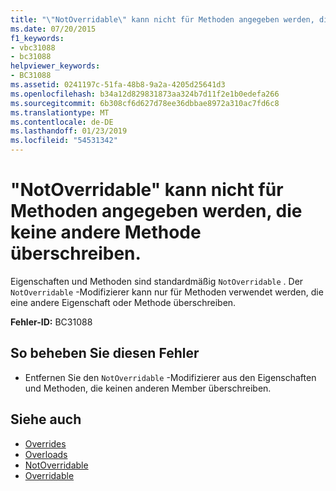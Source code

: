 ```yaml
---
title: "\"NotOverridable\" kann nicht für Methoden angegeben werden, die keine andere Methode überschreiben."
ms.date: 07/20/2015
f1_keywords:
- vbc31088
- bc31088
helpviewer_keywords:
- BC31088
ms.assetid: 0241197c-51fa-48b8-9a2a-4205d25641d3
ms.openlocfilehash: b34a12d829831873aa324b7d11f2e1b0edefa266
ms.sourcegitcommit: 6b308cf6d627d78ee36dbbae8972a310ac7fd6c8
ms.translationtype: MT
ms.contentlocale: de-DE
ms.lasthandoff: 01/23/2019
ms.locfileid: "54531342"
---
```

# <a name="notoverridable-cannot-be-specified-on-methods-that-do-not-override-another-method"></a>"NotOverridable" kann nicht für Methoden angegeben werden, die keine andere Methode überschreiben.
Eigenschaften und Methoden sind standardmäßig `NotOverridable` . Der `NotOverridable` -Modifizierer kann nur für Methoden verwendet werden, die eine andere Eigenschaft oder Methode überschreiben.  
  
 **Fehler-ID:** BC31088  
  
## <a name="to-correct-this-error"></a>So beheben Sie diesen Fehler  
  
-   Entfernen Sie den `NotOverridable` -Modifizierer aus den Eigenschaften und Methoden, die keinen anderen Member überschreiben.  
  
## <a name="see-also"></a>Siehe auch
- [Overrides](../../visual-basic/language-reference/modifiers/overrides.md)
- [Overloads](../../visual-basic/language-reference/modifiers/overloads.md)
- [NotOverridable](../../visual-basic/language-reference/modifiers/notoverridable.md)
- [Overridable](../../visual-basic/language-reference/modifiers/overridable.md)

